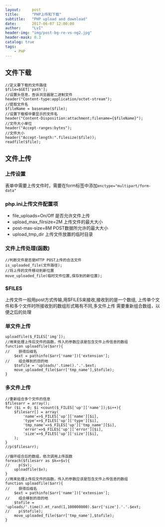 ```yaml
---
layout:     post
title:      "PHP上传和下载"
subtitle:   "PHP upload and download"
date:       2017-06-07 12:00:00
author:     "LvI"
header-img: "img/post-bg-re-vs-ng2.jpg"
header-mask: 0.3
catalog: true
tags:
    - PHP
---
```


## 文件下载

```
//定义要下载的文件路径
$file=$GET['path'];
//设置头信息，告诉浏览器是二进制文件
header("Content-type:application/octet-stream");
//提取文件名
$fileName = basename($file);
//设置下载框中要显示的文件名
header("Content-Disposition:attachment;filename={$fileName}");
//文件大小单位
header("Accept-ranges:bytes");
//文件大小
header("Accept-length:".filesize($file));
readfile($file);
```

## 文件上传

### 上传设置

表单中需要上传文件时，需要在form标签中添加`enctype="multipart/form-data"`

### php.ini上传文件配置项

- file_uploads=On/Off 是否允许文件上传
- upload_max_filrsize=2M 上传文件的最大大小
- post-max-size=8M POST数据所允许的最大大小
- upload_tmp_dir 上传文件放置的临时目录

### 文件上传处理(函数)

```
//判断文件是否是HTTP POST上传的合法文件
is_uploaded_file(文件路径); 
//将上传的文件移动到新位置
move_uploaded_file(临时文件位置,保存到的新位置);
```

### $FILES

上传文件一般用post方式传输,用$FILES来接收,接收到的是一个数组,
上传单个文件和多个文件时所接收到的数组形式略有不同,多文件上传
需要重新组合数组，以便之后的处理

### 单文件上传

```
uploadfile($_FILES['img']);
//用来处理上传后文件的函数，传入的参数应该是包含文件上传信息的数组
function uploadfile($arr){
//    获得后缀名
    $ext = pathinfo($arr['name'])['extension'];
//    组合移到的目的地
    $tofile = 'uploads/'.time().'.'.$ext;
    move_uploaded_file($arr['tmp_name'],$tofile);
}
```

### 多文件上传

```
//重新组合多个文件的信息
$filesarr = array();
for ($i = 0; $i <count($_FILES['up']['name']);$i++){
    $filesarr[] = array(
        'name'=>$_FILES['up']['name'][$i],
        'type'=>$_FILES['up']['type'][$i],
        'tmp_name'=>$_FILES['up']['tmp_name'][$i],
        'error'=>$_FILES['up']['error'][$i],
        'size'=>$_FILES['up']['size'][$i],
    );
}
//p($filesarr);

//循环组合后的数组，依次调用上传函数
foreach($filesarr as $k=>$v){
//    p($v);
    uploadfile($v);
}
//用来处理上传后文件的函数，传入的参数应该是包含文件上传信息的数组
function uploadfile($arr){
//    获得后缀名
    $ext = pathinfo($arr['name'])['extension'];
//    组合移到的目的地
    $tofile = 'uploads/'.time().mt_rand(1,100000000).$arr['size'].'.'.$ext;
//    p($tofile);
    move_uploaded_file($arr['tmp_name'],$tofile);
}
```

